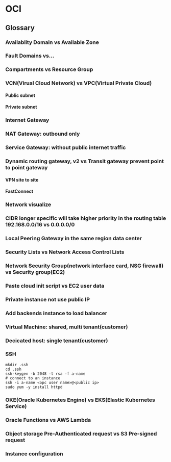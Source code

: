 # OCI
## Glossary
### Availablity Domain vs Available Zone
### Fault Domains vs...
### Compartments vs Resource Group
### VCN(Virual Cloud Network) vs VPC(Virtual Private Cloud)
#### Public subnet
#### Private subnet
### Internet Gateway
### NAT Gateway: outbound only
### Service Gateway: without public internet traffic
### Dynamic routing gateway, v2 vs Transit gateway prevent point to point gateway
#### VPN site to site
#### FastConnect
### Network visualize
### CIDR longer specific will take higher priority in the routing table 192.168.0.0/16 vs 0.0.0.0/0
### Local Peering Gateway in the same region data center
### Security Lists vs Network Access Control Lists
### Network Security Group(network interface card, NSG firewall) vs Security group(EC2)
### Paste cloud init script vs EC2 user data
### Private instance not use public IP
### Add backends instance to load balancer
### Virtual Machine: shared, multi tenant(customer)
### Decicated host: single tenant(customer)
### SSH
```
mkdir .ssh
cd .ssh
ssh-keygen -b 2048 -t rsa -f a-name
# connect to an instance
ssh -i a-name <opc user name>@<public ip>
sudo yum -y install httpd
```
### OKE(Oracle Kubernetes Engine) vs EKS(Elastic Kubernetes Service)
### Oracle Functions vs AWS Lambda
### Object storage Pre-Authenticated request vs S3 Pre-signed request
### Instance configuration
